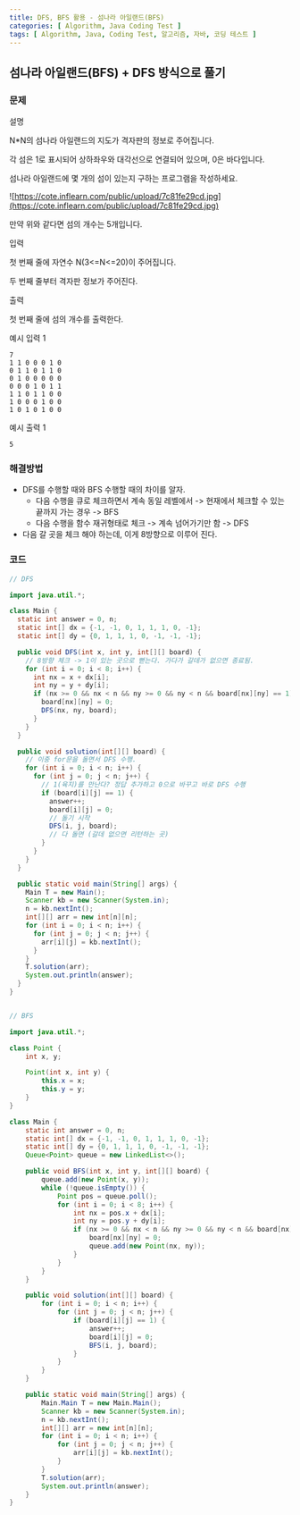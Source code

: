 ```yaml
---
title: DFS, BFS 활용 - 섬나라 아일랜드(BFS)
categories: [ Algorithm, Java Coding Test ]
tags: [ Algorithm, Java, Coding Test, 알고리즘, 자바, 코딩 테스트 ]
---
```


## 섬나라 아일랜드(BFS) + DFS 방식으로 풀기

### 문제

설명

N*N의 섬나라 아일랜드의 지도가 격자판의 정보로 주어집니다.

각 섬은 1로 표시되어 상하좌우와 대각선으로 연결되어 있으며, 0은 바다입니다.

섬나라 아일랜드에 몇 개의 섬이 있는지 구하는 프로그램을 작성하세요.

![https://cote.inflearn.com/public/upload/7c81fe29cd.jpg](https://cote.inflearn.com/public/upload/7c81fe29cd.jpg)

만약 위와 같다면 섬의 개수는 5개입니다.

입력

첫 번째 줄에 자연수 N(3<=N<=20)이 주어집니다.

두 번째 줄부터 격자판 정보가 주어진다.

출력

첫 번째 줄에 섬의 개수를 출력한다.

예시 입력 1

```
7
1 1 0 0 0 1 0
0 1 1 0 1 1 0
0 1 0 0 0 0 0
0 0 0 1 0 1 1
1 1 0 1 1 0 0
1 0 0 0 1 0 0
1 0 1 0 1 0 0

```

예시 출력 1

```
5
```

### 해결방법

- DFS를 수행할 때와 BFS 수행할 때의 차이를 알자.
  - 다음 수행을 큐로 체크하면서 계속 동일 레벨에서 -> 현재에서 체크할 수 있는 끝까지 가는 경우 -> BFS
  - 다음 수행을 함수 재귀형태로 체크 -> 계속 넘어가기만 함 -> DFS
- 다음 갈 곳을 체크 해야 하는데, 이게 8방향으로 이루어 진다.

### 코드

```java
// DFS

import java.util.*;

class Main {
  static int answer = 0, n;
  static int[] dx = {-1, -1, 0, 1, 1, 1, 0, -1};
  static int[] dy = {0, 1, 1, 1, 0, -1, -1, -1};

  public void DFS(int x, int y, int[][] board) {
    // 8방향 체크 -> 1이 있는 곳으로 뻗는다. 가다가 갈데가 없으면 종료됨.
    for (int i = 0; i < 8; i++) {
      int nx = x + dx[i];
      int ny = y + dy[i];
      if (nx >= 0 && nx < n && ny >= 0 && ny < n && board[nx][ny] == 1) {
        board[nx][ny] = 0;
        DFS(nx, ny, board);
      }
    }
  }

  public void solution(int[][] board) {
    // 이중 for문을 돌면서 DFS 수행.
    for (int i = 0; i < n; i++) {
      for (int j = 0; j < n; j++) {
        // 1(육지)를 만난다? 정답 추가하고 0으로 바꾸고 바로 DFS 수행
        if (board[i][j] == 1) {
          answer++;
          board[i][j] = 0;
          // 돌기 시작
          DFS(i, j, board);
          // 다 돌면 (갈데 없으면 리턴하는 곳)
        }
      }
    }
  }

  public static void main(String[] args) {
    Main T = new Main();
    Scanner kb = new Scanner(System.in);
    n = kb.nextInt();
    int[][] arr = new int[n][n];
    for (int i = 0; i < n; i++) {
      for (int j = 0; j < n; j++) {
        arr[i][j] = kb.nextInt();
      }
    }
    T.solution(arr);
    System.out.println(answer);
  }
}

```

```java

// BFS

import java.util.*;

class Point {
    int x, y;

    Point(int x, int y) {
        this.x = x;
        this.y = y;
    }
}

class Main {
    static int answer = 0, n;
    static int[] dx = {-1, -1, 0, 1, 1, 1, 0, -1};
    static int[] dy = {0, 1, 1, 1, 0, -1, -1, -1};
    Queue<Point> queue = new LinkedList<>();

    public void BFS(int x, int y, int[][] board) {
        queue.add(new Point(x, y));
        while (!queue.isEmpty()) {
            Point pos = queue.poll();
            for (int i = 0; i < 8; i++) {
                int nx = pos.x + dx[i];
                int ny = pos.y + dy[i];
                if (nx >= 0 && nx < n && ny >= 0 && ny < n && board[nx][ny] == 1) {
                    board[nx][ny] = 0;
                    queue.add(new Point(nx, ny));
                }
            }
        }
    }

    public void solution(int[][] board) {
        for (int i = 0; i < n; i++) {
            for (int j = 0; j < n; j++) {
                if (board[i][j] == 1) {
                    answer++;
                    board[i][j] = 0;
                    BFS(i, j, board);
                }
            }
        }
    }

    public static void main(String[] args) {
        Main.Main T = new Main.Main();
        Scanner kb = new Scanner(System.in);
        n = kb.nextInt();
        int[][] arr = new int[n][n];
        for (int i = 0; i < n; i++) {
            for (int j = 0; j < n; j++) {
                arr[i][j] = kb.nextInt();
            }
        }
        T.solution(arr);
        System.out.println(answer);
    }
}
```
